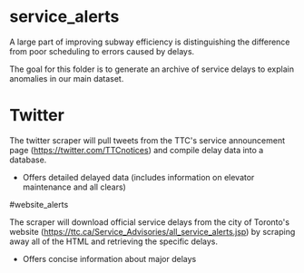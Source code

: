 # service_alerts

A large part of improving subway efficiency is distinguishing the difference from poor scheduling to errors caused by delays.

The goal for this folder is to generate an archive of service delays to explain anomalies in our main dataset.

# Twitter

The twitter scraper will pull tweets from the TTC's service announcement page (https://twitter.com/TTCnotices) and compile delay data into a database.

 - Offers detailed delayed data (includes information on elevator maintenance and all clears)

#website_alerts

The scraper will download official service delays from the city of Toronto's website (https://ttc.ca/Service_Advisories/all_service_alerts.jsp) by scraping away all of the HTML and retrieving the specific delays.

 - Offers concise information about major delays
